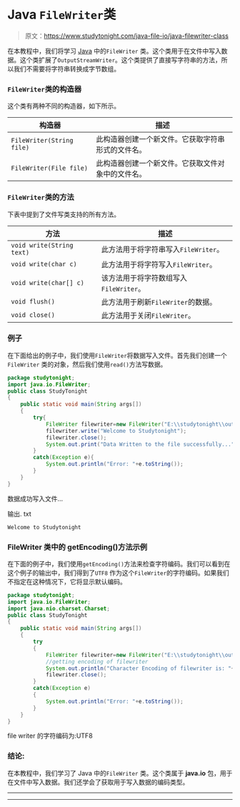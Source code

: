 # Java `FileWriter`类

> 原文：<https://www.studytonight.com/java-file-io/java-filewriter-class>

在本教程中，我们将学习 [Java](https://www.studytonight.com/java/) 中的`FileWriter` 类。这个类用于在文件中写入数据。这个类扩展了`OutputStreamWriter`。这个类提供了直接写字符串的方法，所以我们不需要将字符串转换成字节数组。

### `FileWriter`类的构造器

这个类有两种不同的构造器，如下所示。

| 构造器 | 描述 |
| --- | --- |
| `FileWriter(String file)` | 此构造器创建一个新文件。它获取字符串形式的文件名。 |
| `FileWriter(File file)` | 此构造器创建一个新文件。它获取文件对象中的文件名。 |

### `FileWriter`类的方法

下表中提到了文件写类支持的所有方法。

| 方法 | 描述 |
| --- | --- |
| `void write(String text)` | 此方法用于将字符串写入`FileWriter`。 |
| `void write(char c)` | 此方法用于将字符写入`FileWriter`。 |
| `void write(char[] c)` | 该方法用于将字符数组写入`FileWriter`。 |
| `void flush()` | 此方法用于刷新`FileWriter`的数据。 |
| `void close()` | 此方法用于关闭`FileWriter`。 |

### 例子

在下面给出的例子中，我们使用`FileWriter`将数据写入文件。首先我们创建一个`FileWriter` 类的对象，然后我们使用`read()`方法写数据。

```java
package studytonight;
import java.io.FileWriter;
public class StudyTonight 
{
	public static void main(String args[])
	{
		try{   		
			FileWriter filewriter=new FileWriter("E:\\studytonight\\output.txt");    
			filewriter.write("Welcome to Studytonight");    
			filewriter.close(); 
			System.out.print("Data Written to the file successfully...");
		}
		catch(Exception e){
			System.out.println("Error: "+e.toString());
		}
	}
}
```

数据成功写入文件...

输出. txt

```java
Welcome to Studytonight
```

### FileWriter 类中的 getEncoding()方法示例

在下面的例子中，我们使用`getEncoding()`方法来检查字符编码。我们可以看到在这个例子的输出中，我们得到了`UTF8` 作为这个`FileWriter`的字符编码。如果我们不指定在这种情况下，它将显示默认编码。

```java
package studytonight;
import java.io.FileWriter;
import java.nio.charset.Charset;
public class StudyTonight 
{
	public static void main(String args[])
	{
		try
		{   		
			FileWriter filewriter=new FileWriter("E:\\studytonight\\output.txt",Charset.forName("UTF8"));        
			//getting encoding of filewriter
			System.out.println("Character Encoding of filewriter is: "+filewriter.getEncoding());
			filewriter.close(); 
		}
		catch(Exception e)
		{
			System.out.println("Error: "+e.toString());
		}
	}
}
```

file writer 的字符编码为:UTF8

### 结论:

在本教程中，我们学习了 Java 中的`FileWriter` 类。这个类属于 **java.io** 包，用于在文件中写入数据。我们还学会了获取用于写入数据的编码类型。

* * *

* * *